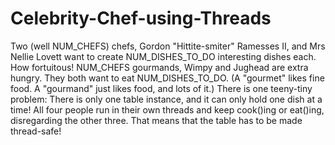 # Celebrity-Chef-using-Threads
Two (well NUM_CHEFS) chefs, Gordon "Hittite-smiter" Ramesses II, and Mrs Nellie Lovett want to create NUM_DISHES_TO_DO interesting dishes each. How fortuitous! NUM_CHEFS gourmands, Wimpy and Jughead are extra hungry. They both want to eat NUM_DISHES_TO_DO. (A "gourmet" likes fine food. A "gourmand" just likes food, and lots of it.)  There is one teeny-tiny problem: There is only one table instance, and it can only hold one dish at a time! All four people run in their own threads and keep cook()ing or eat()ing, disregarding the other three.  That means that the table has to be made thread-safe!
